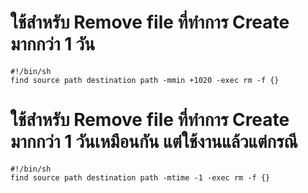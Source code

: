 # ใช้สำหรับ Remove file ที่ทำการ Create มากกว่า 1 วัน
~~~
#!/bin/sh
find source path destination path -mmin +1020 -exec rm -f {} 
~~~

# ใช้สำหรับ Remove file ที่ทำการ Create มากกว่า 1 วันเหมือนกัน แต่ใช้งานแล้วแต่กรณี
~~~
#!/bin/sh
find source path destination path -mtime -1 -exec rm -f {} 
~~~

